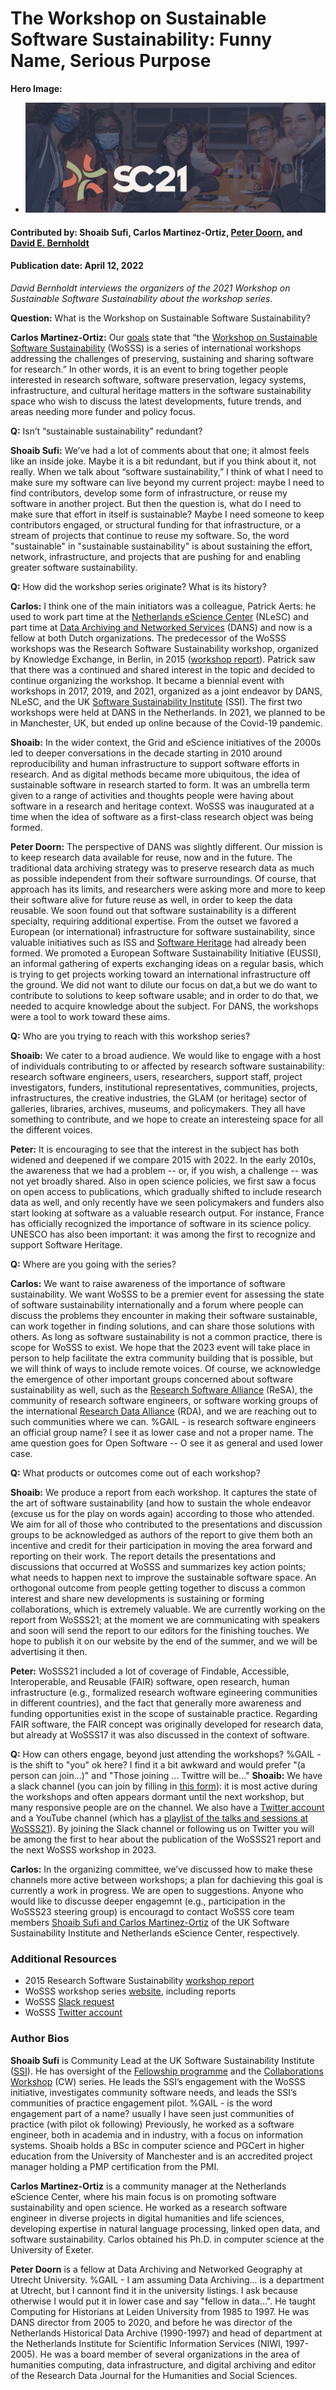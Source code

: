 # The Workshop on Sustainable Software Sustainability: Funny Name, Serious Purpose

**Hero Image:**

- <img src='https://github.com/betterscientificsoftware/bssw.io/raw/master/images/Blog_2112_SC21.png' />

#### Contributed by: Shoaib Sufi, Carlos Martinez-Ortiz, [Peter Doorn](https://github.com/pkdoorn), and [David E. Bernholdt](https://github.com/bernhold)
#### Publication date: April 12, 2022

*David Bernholdt interviews the organizers of the 2021 Workshop on Sustainable Software Sustainability about the workshop series.*

**Question:** What is the Workshop on Sustainable Software Sustainability?

**Carlos Martinez-Ortiz:** Our [goals](https://wosss.org/goals) state that “the [Workshop on Sustainable Software Sustainability](https://wosss.org) (WoSSS) is a series of international workshops addressing the challenges of preserving, sustaining and sharing software for research.” In other words, it is an event to bring together people interested in research software, software preservation, legacy systems, infrastructure, and cultural heritage matters in the software sustainability space who wish to discuss the latest developments, future trends, and areas needing more funder and policy focus. 

**Q:** Isn’t “sustainable sustainability” redundant?

**Shoaib Sufi:** We’ve had a lot of comments about that one; it almost feels like an inside joke. Maybe it is a bit redundant, but if you think about it, not really. When we talk about “software sustainability,” I think of what I need to make sure my software can live beyond my current project: maybe I need to find contributors, develop some form of infrastructure, or reuse my software in another project. But then the question is, what do I need to make sure that effort in itself is sustainable? Maybe I need someone to keep contributors engaged, or structural funding for that infrastructure, or a stream of projects that continue to reuse my software. So, the word "sustainable" in "sustainable sustainability" is about sustaining the effort, network, infrastructure, and projects that are pushing for and enabling greater software sustainability.

**Q:** How did the workshop series originate?  What is its history?

**Carlos:** I think one of the main initiators was a colleague, Patrick Aerts: he used to work part time at the [Netherlands eScience Center](https://www.esciencecenter.nl/) (NLeSC) and part time at [Data Archiving and Networked Services](https://dans.knaw.nl/en/) (DANS) and now is a fellow at both Dutch organizations. The predecessor of the WoSSS workshops was the Research Software Sustainability workshop, organized by Knowledge Exchange, in Berlin, in 2015 ([workshop report](https://www.knowledge-exchange.info/event/software-sustainability)). Patrick saw that there was a continued and shared interest in the topic and decided to continue organizing the workshop. It became a biennial event with workshops in 2017, 2019, and 2021, organized as a joint endeavor by DANS, NLeSC, and the UK [Software Sustainability Institute](https://www.software.ac.uk/) (SSI). The first two workshops were held at DANS in the Netherlands.  In 2021, we planned to be in Manchester, UK, but ended up online because of the Covid-19 pandemic.

**Shoaib:** In the wider context, the Grid and eScience initiatives of the 2000s led to deeper conversations in the decade starting in 2010 around reproducibility and human infrastructure to support software efforts in research. And as digital methods became more ubiquitous, the idea of sustainable software in research started to form. It was an umbrella term given to a range of activities and thoughts people were having about software in a research and heritage context. WoSSS was inaugurated at a time when the idea of software as a first-class research object was being formed. 

**Peter Doorn:** The perspective of DANS was slightly different. Our mission is to keep research data available for reuse, now and in the future. The traditional data archiving strategy was to preserve research data as much as possible independent from their software surroundings. Of course, that approach has its limits, and researchers were asking more and more to keep their software alive for future reuse as well, in order to keep the data reusable. We soon found out that software sustainability is a different specialty, requiring additional expertise. From the outset we   favored a European (or international) infrastructure for software sustainability, since valuable initiatives such as ISS and [Software Heritage](https://www.softwareheritage.org/) had already been formed. We promoted a European Software Sustainability Initiative (EUSSI), an informal gathering of experts exchanging ideas on a regular basis, which is trying to get projects working toward an international infrastructure off the ground. We did not want to dilute our focus on dat,a but we do want to contribute to solutions to keep software usable; and in order to do that, we needed to acquire knowledge about the subject. For DANS, the workshops were a tool to work toward these aims.

**Q:** Who are you trying to reach with this workshop series?

**Shoaib:** We cater to a broad audience. We would like to engage with a host of individuals contributing to or affected by research software sustainability: research software engineers, users, researchers, support staff, project investigators, funders, institutional representatives, communities, projects, infrastructures, the creative industries, the GLAM (or heritage) sector of galleries, libraries, archives, museums, and policymakers. They all have something to contribute, and we hope to create an interesteing space for all the different voices. 

**Peter:** It is  encouraging to see that the interest in the subject has both widened and deepened if we compare 2015 with 2022. In the early 2010s, the awareness that we had a problem -- or, if you wish, a challenge -- was not yet broadly shared. Also in open science policies, we first saw a focus on open access to publications, which gradually shifted to include research data as well, and only recently have we seen policymakers and funders also start looking at software as a valuable research output. For instance, France has officially recognized the importance of software in its science policy. UNESCO has also been important: it was among the first to recognize and support Software Heritage. 

**Q:** Where are you going with the series?

**Carlos:** We want to raise awareness of the importance of software sustainability. We want WoSSS to be a premier event for assessing the state of software sustainability internationally and a forum where people can discuss the problems they encounter in making their software sustainable, can work together in finding solutions, and can share those solutions with others. As long as software sustainability is not a common practice, there is scope for WoSSS to exist. We hope that the 2023 event will take place in person to help facilitate the extra community building that is possible, but we will think of ways to include remote voices. Of course, we acknowledge the emergence of other important groups concerned about software sustainability as well, such as the [Research Software Alliance](https://www.researchsoft.org/) (ReSA), the community of research software engineers, or software working groups of the international [Research Data Alliance](https://www.rd-alliance.org/) (RDA), and we are reaching out to such communities where we can.
%GAIL -  is  research software engineers an official group name?  I  see it as lower case and not a proper name. The ame question goes for Open Software -- O see it as general and used lower case.

**Q:** What products or outcomes come out of each workshop?

**Shoaib:** We produce a report from each workshop. It captures the state of the art of software sustainability (and how to sustain the whole endeavor (excuse us for the play on words again) according to those who attended. We aim for all of those who contributed to the presentations and discussion groups to be acknowledged as authors of the report to give them both an incentive and credit for their participation in moving the area forward and reporting on their work. The report details the presentations and discussions that occurred at WoSSS and summarizes key action points; what needs to happen next  to improve the sustainable software space. An orthogonal outcome from people getting together to discuss a common interest and share new developments is sustaining or forming collaborations, which is extremely valuable.  We are currently working on the report from WoSSS21; at the moment we are communicating with speakers and soon will send the report to our editors for the finishing touches. We hope to publish it on our website by the end of the summer, and we will be advertising it then.

**Peter:** WoSSS21 included a lot of coverage of Findable, Accessible, Interoperable, and Reusable (FAIR) software, open research, human infrastructure (e.g., formalized research woftware egineering communities in different countries), and the fact that  generally more awareness and funding opportunities exist in the scope of sustainable practice. Regarding FAIR software, the FAIR concept was originally developed for research data, but already at WoSSS17 it was also discussed in the context of software.

**Q:** How can others engage, beyond just attending the workshops?
%GAIL  - is  the shift to "you" ok here? I find it a bit awkward and would prefer "(a person can join...)" and "Those joining ... Twittre will be..." 
**Shoaib:** We have a slack channel (you can join by filling in [this form](https://bit.ly/wosss-slack)): it is most active during the workshops and often appears dormant until the next workshop, but  many responsive people are on the channel. We also have a [Twitter account](https://twitter.com/WoSSS_team) and a YouTube channel (which has a [playlist of the talks and sessions at WoSSS21](https://www.youtube.com/watch?v=i1s73o2MP8U&list=PLXAvKzjdTsrxFqbjWtxHjfJc0RN6jMwZg)). By joining the Slack channel or following us on Twitter you will be among the first to hear about the publication of the WoSSS21 report and the next WoSSS workshop in 2023.

**Carlos:** In the organizing committee, we’ve discussed how to make these channels more active between workshops; a plan for dachieving this goal is currently a work in progress. We are open to suggestions. Anyone who would like to discusse deeper engagemnt (e.g., participation in the WoSSS23 steering group) is encouragd to contact WoSSS core team members [Shoaib Sufi and Carlos Martinez-Ortiz](mailto:shoaib.sufi@software.ac.uk,c.martinez@esciencecenter.nl)  of the UK Software Sustainability Institute and Netherlands eScience Center, respectively.

### Additional Resources
- 2015 Research Software Sustainability [workshop report](https://www.knowledge-exchange.info/event/software-sustainability)
- WoSSS workshop series [website](https://wosss.org), including reports
- WoSSS [Slack request](https://bit.ly/wosss-slack)
- WoSSS [Twitter account](https://twitter.com/WoSSS_team)

### Author Bios

**Shoaib Sufi** is Community Lead at the UK Software Sustainability Institute ([SSI](https://www.software.ac.uk/)). He has oversight of the [Fellowship programme](https://www.software.ac.uk/programmes-and-events/fellowship-programme) and the [Collaborations Workshop](https://www.software.ac.uk/programmes-and-events/collaborations-workshops)  (CW) series. He leads the SSI’s engagement with the WoSSS initiative, investigates community software needs, and leads the SSI’s communities of practice engagement pilot.
%GAIL -  is  the word  engagement part of a name? usually  I have seen just  communities of practice  (with pilot ok following)
Previously, he worked as a software engineer, both in academia and in industry, with a focus on information systems. Shoaib holds a BSc in computer science and PGCert in higher education from the University of Manchester and is an accredited project manager holding a PMP certification from the PMI. 

**Carlos Martinez-Ortiz** is a community manager at the Netherlands eScience Center, where his main focus is on promoting software sustainability and open science. He worked as a research software engineer in diverse projects in digital humanities and life sciences, developing expertise in natural language processing, linked open data, and software sustainability. Carlos obtained his Ph.D. in computer science at the University of Exeter.

**Peter Doorn** is a fellow at Data Archiving and Networked Geography at Utrecht University.
%GAIL - I am assuming Data Archiving... is a department at Utrecht, but I cannont find it in the university listings. I ask because  otherwise  I would put it in lower case and say "fellow in data...".
He taught Computing for Historians at Leiden University from 1985 to 1997. He was DANS director from 2005 to 2020, and before he was director of the Netherlands Historical Data Archive (1990-1997) and head of department at the Netherlands Institute for Scientific Information Services (NIWI, 1997-2005). He was a board member of several organizations in the area of humanities computing, data infrastructure, and digital archiving and editor of the Research Data Journal for the Humanities and Social Sciences.

<!---
Publish: yes
Pinned: no
Topics: conferences and workshops
--->
